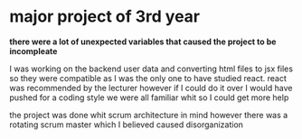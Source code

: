 major project of 3rd year
=========================
**there were a lot of unexpected variables that caused the project to be incompleate**
 
I was working on the backend user data and converting html files to jsx files so they were compatible as I was the only one to have studied react.
react was recommended by the lecturer however if I could do it over I would have pushed for a coding style we were all familiar whit so I could get more help 

the project was done whit scrum architecture in mind however there was a rotating scrum master which I believed caused disorganization
